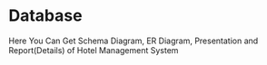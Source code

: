 # Database

Here You Can Get Schema Diagram, ER Diagram, Presentation and Report(Details) of Hotel Management System
